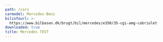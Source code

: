 ```yaml
---
path: /cars
carmodel: Mercedes-Benz
bilinfourl: >-
  https://www.bilbasen.dk/brugt/bil/mercedes/e350/35-cgi-amg-cabriolet-aut-be-2d/3547335
downloaded: true
title: Mercedes TEST
---
```


